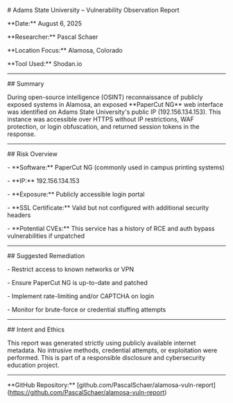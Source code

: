 \# Adams State University – Vulnerability Observation Report



\*\*Date:\*\* August 6, 2025  

\*\*Researcher:\*\* Pascal Schaer  

\*\*Location Focus:\*\* Alamosa, Colorado  

\*\*Tool Used:\*\* Shodan.io



---



\## Summary



During open-source intelligence (OSINT) reconnaissance of publicly exposed systems in Alamosa, an exposed \*\*PaperCut NG\*\* web interface was identified on Adams State University's public IP (192.156.134.153). This instance was accessible over HTTPS without IP restrictions, WAF protection, or login obfuscation, and returned session tokens in the response.



---



\## Risk Overview



\- \*\*Software:\*\* PaperCut NG (commonly used in campus printing systems)

\- \*\*IP:\*\* 192.156.134.153

\- \*\*Exposure:\*\* Publicly accessible login portal

\- \*\*SSL Certificate:\*\* Valid but not configured with additional security headers

\- \*\*Potential CVEs:\*\* This service has a history of RCE and auth bypass vulnerabilities if unpatched



---



\## Suggested Remediation



\- Restrict access to known networks or VPN

\- Ensure PaperCut NG is up-to-date and patched

\- Implement rate-limiting and/or CAPTCHA on login

\- Monitor for brute-force or credential stuffing attempts



---



\## Intent and Ethics



This report was generated strictly using publicly available internet metadata. No intrusive methods, credential attempts, or exploitation were performed. This is part of a responsible disclosure and cybersecurity education project.



---



\*\*GitHub Repository:\*\* \[github.com/PascalSchaer/alamosa-vuln-report](https://github.com/PascalSchaer/alamosa-vuln-report)



